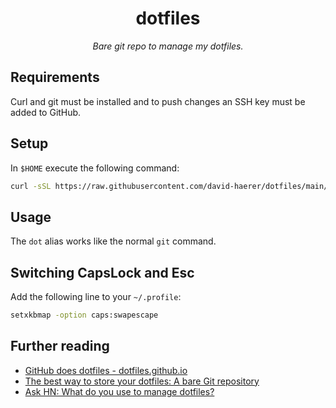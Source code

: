 <p align="center">
    <h1 align="center">dotfiles</h1>
</p>

<p align="center">
    <em>Bare git repo to manage my dotfiles.</em>
</p>

## Requirements

Curl and git must be installed and to push changes an SSH key must be added to GitHub.

## Setup

In `$HOME` execute the following command:

```bash
curl -sSL https://raw.githubusercontent.com/david-haerer/dotfiles/main/.scripts/dotfiles-init | sh
```

## Usage

The `dot` alias works like the normal `git` command.

## Switching CapsLock and Esc

Add the following line to your `~/.profile`:

```bash
setxkbmap -option caps:swapescape
```

## Further reading

* [GitHub does dotfiles - dotfiles.github.io](https://dotfiles.github.io/)
* [The best way to store your dotfiles: A bare Git repository](https://www.atlassian.com/git/tutorials/dotfiles)
* [Ask HN: What do you use to manage dotfiles?](https://news.ycombinator.com/item?id=11070797)
